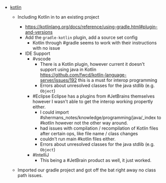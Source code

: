 * [kotlin](../knowledge/programming/kotlin/kotlin.md)
  * Including Kotlin in to an existing project 
    
    * https://kotlinlang.org/docs/reference/using-gradle.html#plugin-and-versions
    * Add the `gradle-kotlin` plugin, add a source set config
      * Kotlin through #gradle seems to work with their instructions with no issue
    * IDE Support
      * \#vscode 
        * There is a Kotlin plugin, however current it doesn't support using java in Kotlin https://github.com/fwcd/kotlin-language-server/issues/192 this is a must for interop programming
        * Errors about unresolved classes for the java stdlib (e.g. `Object`)
      * \#Eclipse Eclipse has a plugins from #JetBrains themselves however I wasn't able to get the interop working propertly either. 
        * I could import #shermans_notes/knowledge/programming/java/\_index to #kotlin however not the other way around.
        * had issues with compilation / recompilation of Kotlin files  after certain ops, like file name / class changes
        * couldn't run main #kotlin files either.
        * Errors about unresolved classes for the java stdlib (e.g. `Object`)
      * \#IntelliJ
        * This being a #JetBrain product as well, it just worked.
  * Imported our gradle project and got off the bat right away no class path issues.
